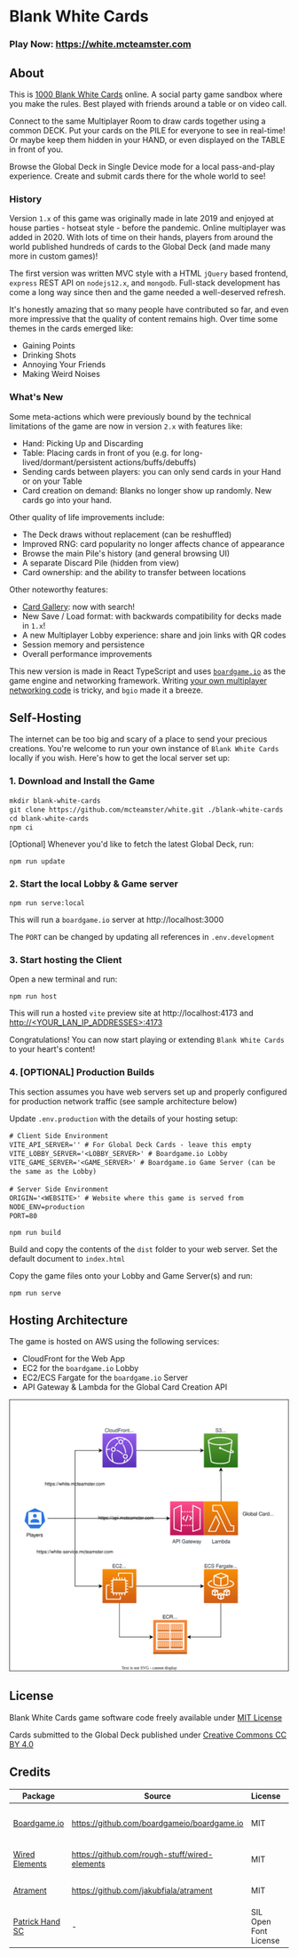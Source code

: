 # Blank White Cards
### Play Now: https://white.mcteamster.com

## About
This is [1000 Blank White Cards](https://en.wikipedia.org/wiki/1000_Blank_White_Cards) online. A social party game sandbox where you make the rules. Best played with friends around a table or on video call.

Connect to the same Multiplayer Room to draw cards together using a common DECK.
Put your cards on the PILE for everyone to see in real-time!
Or maybe keep them hidden in your HAND, or even displayed on the TABLE in front of you.

Browse the Global Deck in Single Device mode for a local pass-and-play experience.
Create and submit cards there for the whole world to see!

### History
Version `1.x` of this game was originally made in late 2019 and enjoyed at house parties - hotseat style - before the pandemic. Online multiplayer was added in 2020. With lots of time on their hands, players from around the world published hundreds of cards to the Global Deck (and made many more in custom games)!

The first version was written MVC style with a HTML `jQuery` based frontend, `express` REST API on `nodejs12.x`, and `mongodb`. Full-stack development has come a long way since then and the game needed a well-deserved refresh.

It's honestly amazing that so many people have contributed so far, and even more impressive that the quality of content remains high. Over time some themes in the cards emerged like:
- Gaining Points
- Drinking Shots
- Annoying Your Friends
- Making Weird Noises

### What's New
Some meta-actions which were previously bound by the technical limitations of the game are now in version `2.x` with features like:
- Hand: Picking Up and Discarding
- Table: Placing cards in front of you (e.g. for long-lived/dormant/persistent actions/buffs/debuffs)
- Sending cards between players: you can only send cards in your Hand or on your Table
- Card creation on demand: Blanks no longer show up randomly. New cards go into your hand.

Other quality of life improvements include:
- The Deck draws without replacement (can be reshuffled)
- Improved RNG: card popularity no longer affects chance of appearance
- Browse the main Pile's history (and general browsing UI)
- A separate Discard Pile (hidden from view)
- Card ownership: and the ability to transfer between locations

Other noteworthy features:
- [Card Gallery](https://white.mcteamster.com/card): now with search!
- New Save / Load format: with backwards compatibility for decks made in `1.x`!
- A new Multiplayer Lobby experience: share and join links with QR codes
- Session memory and persistence
- Overall performance improvements

This new version is made in React TypeScript and uses [`boardgame.io`](https://boardgame.io/) as the game engine and networking framework. Writing [your own multiplayer networking code](https://github.com/mcteamster/twinge?tab=readme-ov-file#twinge-service) is tricky, and `bgio` made it a breeze.

## Self-Hosting
The internet can be too big and scary of a place to send your precious creations. You're welcome to run your own instance of `Blank White Cards` locally if you wish. Here's how to get the local server set up:

### 1. Download and Install the Game
```
mkdir blank-white-cards
git clone https://github.com/mcteamster/white.git ./blank-white-cards
cd blank-white-cards
npm ci
```
[Optional] Whenever you'd like to fetch the latest Global Deck, run:
```
npm run update
```

### 2. Start the local Lobby & Game server
```
npm run serve:local
```
This will run a `boardgame.io` server at http://localhost:3000

The `PORT` can be changed by updating all references in `.env.development`

### 3. Start hosting the Client
Open a new terminal and run:
```
npm run host
```
This will run a hosted `vite` preview site at http://localhost:4173 and [http://<YOUR_LAN_IP_ADDRESSES>:4173](http://127.0.0.1:4173)

Congratulations! You can now start playing or extending `Blank White Cards` to your heart's content!

### 4. [OPTIONAL] Production Builds
This section assumes you have web servers set up and properly configured for production network traffic (see sample architecture below)

Update `.env.production` with the details of your hosting setup:
```
# Client Side Environment
VITE_API_SERVER='' # For Global Deck Cards - leave this empty
VITE_LOBBY_SERVER='<LOBBY_SERVER>' # Boardgame.io Lobby
VITE_GAME_SERVER='<GAME_SERVER>' # Boardgame.io Game Server (can be the same as the Lobby)

# Server Side Environment
ORIGIN='<WEBSITE>' # Website where this game is served from
NODE_ENV=production
PORT=80
```
```
npm run build
```
Build and copy the contents of the `dist` folder to your web server. Set the default document to `index.html`

Copy the game files onto your Lobby and Game Server(s) and run:
```
npm run serve
```

## Hosting Architecture
The game is hosted on AWS using the following services:
- CloudFront for the Web App
- EC2 for the `boardgame.io` Lobby
- EC2/ECS Fargate for the `boardgame.io` Server
- API Gateway & Lambda for the Global Card Creation API

![AWS Hosting Architecture](./docs/aws.svg)

## License
Blank White Cards game software code freely available under [MIT License](./LICENSE.md)

Cards submitted to the Global Deck published under [Creative Commons CC BY 4.0](https://creativecommons.org/licenses/by/4.0/)

## Credits
Package | Source | License | Attribution
--- | --- | --- | ---
[Boardgame.io](https://boardgame.io/) | https://github.com/boardgameio/boardgame.io | MIT | Copyright (c) 2017 The boardgame.io Authors.
[Wired Elements](https://wiredjs.com/) | https://github.com/rough-stuff/wired-elements | MIT | Copyright (c) 2021 Preet Shihn
[Atrament](https://www.fiala.space/atrament/) | https://github.com/jakubfiala/atrament | MIT | Copyright 2024 Jakub Fiala
[Patrick Hand SC](https://fonts.google.com/specimen/Patrick+Hand+SC/license) | - | SIL Open Font License | Copyright (c) 2010-2012 Patrick Wagesreiter